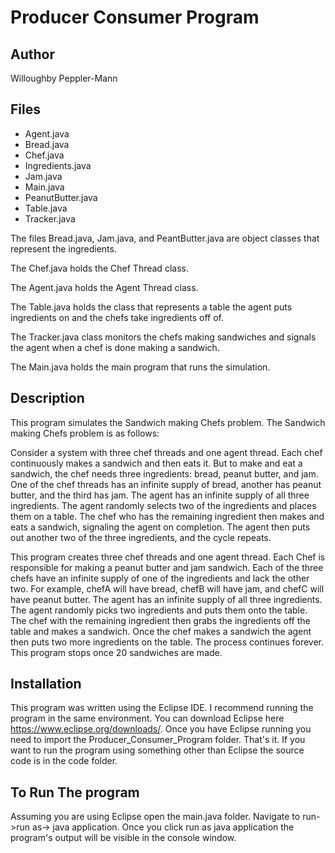 # Producer Consumer Program

## Author
Willoughby Peppler-Mann

## Files
- Agent.java
- Bread.java
- Chef.java
- Ingredients.java
- Jam.java
- Main.java
- PeanutButter.java
- Table.java
- Tracker.java

The files Bread.java, Jam.java, and PeantButter.java are object classes that represent
the ingredients.

The Chef.java holds the Chef Thread class.

The Agent.java holds the Agent Thread class.

The Table.java holds the class that represents a table the agent puts ingredients on and
the chefs take ingredients off of.

The Tracker.java class monitors the chefs making sandwiches and signals the agent when
a chef is done making a sandwich.

The Main.java holds the main program that runs the simulation.

## Description
This program simulates the Sandwich making Chefs problem. The Sandwich making Chefs problem is as follows:

Consider a system with three chef threads and one agent thread. Each chef continuously makes a
sandwich and then eats it. But to make and eat a sandwich, the chef needs three ingredients: bread,
peanut butter, and jam. One of the chef threads has an infinite supply of bread, another has peanut
butter, and the third has jam. The agent has an infinite supply of all three ingredients. The agent
randomly selects two of the ingredients and places them on a table. The chef who has the remaining
ingredient then makes and eats a sandwich, signaling the agent on completion. The agent then puts
out another two of the three ingredients, and the cycle repeats.

This program creates three chef threads and one agent thread. Each Chef is responsible for making a peanut butter and jam sandwich. Each of the three chefs have an infinite supply of one of the ingredients and lack the other two. For example, chefA will have bread, chefB will have jam, and chefC will have peanut butter. The agent has an infinite supply of all three ingredients. The agent randomly picks two ingredients and puts them onto the table. The chef with the remaining ingredient then grabs the ingredients off the table and makes a sandwich. Once the chef makes a sandwich the agent then puts two more ingredients on the table. The process continues forever. This program stops once 20 sandwiches are made.

## Installation
This program was written using the Eclipse IDE. I recommend running the program in the same environment. You can download Eclipse here https://www.eclipse.org/downloads/. Once you have Eclipse running you need to import the Producer_Consumer_Program folder. That's it. If you want to run the program using something other than Eclipse the source code is in the code folder.

## To Run The program
Assuming you are using Eclipse open the main.java folder. Navigate to run->run as-> java application. Once you click run as java application the program's output will be visible in the console window.
